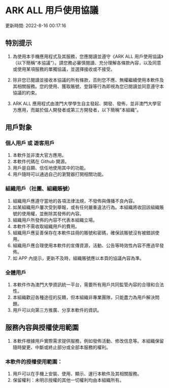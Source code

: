 # ARK ALL 用戶使用協議

更新時間: 2022-8-16 00:17:16  

## 特別提示

1. 為使用本手機應用程式及其服務，您應閱讀並遵守《ARK ALL 用戶使用協議》（以下簡稱“本協議”）。請您務必審慎閱讀、充分理解各條款內容，以及同意或使用某項服務的單獨協議，並選擇接收或不接受。

2. 除非您已閱讀並接收本協議的所有條款，否則您不應、無權繼續使用本軟件及其相關服務。您的使用、獲取賬號、登錄等行為即視為您已閱讀並同意遵守本協議的約束。

3. ARK ALL 應用程式由澳門大學學生自主發起、開發、發佈，並非澳門大學官方應用，而屬於個人開發者或第三方開發者，以下簡稱“本組織”。

## 用戶對象

### 個人用戶 或 遊客用戶

1. 本軟件並非澳大官方應用。
2. 本軟件代碼在 Github 開源。
3. 用戶是自願、信任地使用其中的功能。
4. 用戶隨時可以通過自己的瀏覽器打開相關功能。

### 組織用戶（社團、組織賬號）

1. 組織用戶應遵守當地的各項法律法規，不發佈與傳播不良內容。
2. 如某組織用戶屢次受到舉報，或有任何嚴重違法行為。本組織將收回該組織賬號的使用權，並刪除其發佈的內容。
3. 組織用戶所發佈的內容不代表本組織立場。
4. 本軟件不需收取組織用戶的費用。
5. 組織用戶應妥善保存在本軟件註冊的賬號和密碼，確保該賬號沒有被錯誤使用。
6. 組織用戶應合理使用本軟件的宣傳資源，活動、公告等時效性內容不應過早發佈。
7. 如 APP 內提示，更新不及時，組織賬號應以本頁的協議內容為準。

### 全體用戶

1. 本軟件作為澳門大學資訊統一平台，需要所有用戶共同監管內容的合理和合法性。
2. 本組織歡迎各種途徑的反饋，但本組織非專業團隊，只能盡力為用戶解決問題。
3. 用戶可以向第三方推廣、分享本軟件的資訊。

## 服務內容與授權使用範圍

1. 本軟件根據用戶實際需求提供服務，例如發佈活動、修改信息等。本組織保留隨時變更、中斷或終止部分或全部本服務的權利。

### 本軟件的授權使用範圍：

1. 用戶可以在手機上安裝、使用、顯示、運行本軟件及其相關服務。
2. 保留權利：未明示授權的其他一切權利均由本組織所有。
